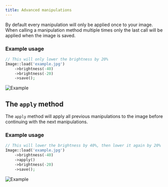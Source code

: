 ```yaml
---
title: Advanced manipulations
---
```


By default every manipulation will only be applied once to your image. When calling a manipulation method multiple times only the last call will be applied when the image is saved.

### Example usage

```php
// This will only lower the brightness by 20%
Image::load('example.jpg')
    ->brightness(-40)
    ->brightness(-20)
    ->save();
```

![Example](https://docs.spatie.be/images/image/example-brightness.jpg)

## The `apply` method

The `apply` method will apply all previous manipulations to the image before continuing with the next manipulations.

### Example usage

```php
// This will lower the brightness by 40%, then lower it again by 20%
Image::load('example.jpg')
    ->brightness(-40)
    ->apply()
    ->brightness(-20)
    ->save();
```

![Example](https://docs.spatie.be/images/image/example-advanced-manipulations.jpg)

